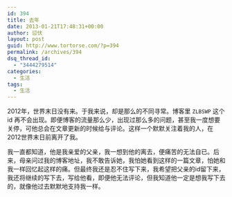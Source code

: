 ```yaml
---
id: 394
title: 去年
date: 2013-01-21T17:48:31+00:00
author: 愆伏
layout: post
guid: http://www.tortorse.com/?p=394
permalink: /archives/394
dsq_thread_id:
  - "3444279514"
categories:
  - 生活
tags:
  - 生活
---
```

2012年，世界末日没有来。于我来说，却是那么的不同寻常。博客里 `ZLBSWP` 这个 id 再不会出现。即便博客的流量那么少，出现过那么多的问题，甚至我一度想要关停，可他总会在文章更新的时候给与评论。这样一个默默关注着我的人，在2012世界末日前离开了我。

我一直都知道，他是我亲爱的父亲，我一想到他的离去，便痛苦的无法自已。后来，母亲问过我的博客地址，我不敢告诉她，我怕她看到这样的一篇文章，怕她和我一样回忆起这样的痛。但最终我还是忍不住写下来，我希望把父亲的id留下来，我还将继续的写下去，写给他看，即便他无法评论，但我知道他一定是想我写下去的，就像他过去默默地支持我一样。